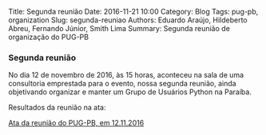 Title: Segunda reunião
Date: 2016-11-21 10:00
Category: Blog
Tags: pug-pb, organization
Slug: segunda-reuniao
Authors: Eduardo Araújo, Hildeberto Abreu, Fernando Júnior, Smith Lima
Summary: Segunda reunião de organização do PUG-PB


### Segunda reunião

No dia 12 de novembro de 2016, às 15 horas, aconteceu na sala de uma consultoria
emprestada para o evento, nossa segunda reunião, ainda objetivando organizar e
manter um Grupo de Usuários Python na Paraíba.

Resultados da reunião na ata:

[Ata da reunião do PUG-PB, em 12.11.2016]({filename}/pdfs/reuniao-002.pdf)
